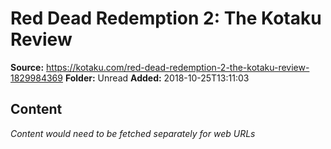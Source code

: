 # Red Dead Redemption 2: The Kotaku Review

**Source:** https://kotaku.com/red-dead-redemption-2-the-kotaku-review-1829984369
**Folder:** Unread
**Added:** 2018-10-25T13:11:03




## Content
*Content would need to be fetched separately for web URLs*
